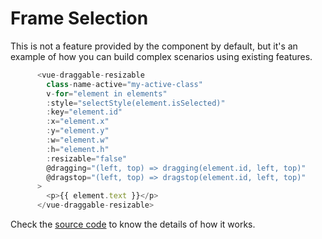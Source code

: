 # Frame Selection

This is not a feature provided by the component by default, but it's an example of how you can build complex scenarios using existing features.

```js
      <vue-draggable-resizable
        class-name-active="my-active-class"
        v-for="element in elements"
        :style="selectStyle(element.isSelected)"
        :key="element.id"
        :x="element.x"
        :y="element.y"
        :w="element.w"
        :h="element.h"
        :resizable="false"
        @dragging="(left, top) => dragging(element.id, left, top)"
        @dragstop="(left, top) => dragstop(element.id, left, top)"
      >
        <p>{{ element.text }}</p>
      </vue-draggable-resizable>
```

Check the [source code](https://github.com/Xiao-Hongru/vue-draggable-resizable/tree/master/stories/how-to/frame-selection.js) to know the details of how it works.
